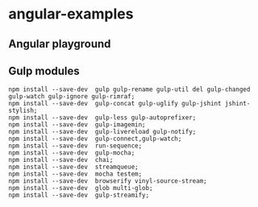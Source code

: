 angular-examples
================

Angular playground
------------------------

Gulp modules
------------------------

    npm install --save-dev  gulp gulp-rename gulp-util del gulp-changed gulp-watch gulp-ignore gulp-rimraf;
    npm install --save-dev  gulp-concat gulp-uglify gulp-jshint jshint-stylish;
    npm install --save-dev  gulp-less gulp-autoprefixer;
    npm install --save-dev  gulp-imagemin;
    npm install --save-dev  gulp-livereload gulp-notify;
    npm install --save-dev  gulp-connect,gulp-watch;
    npm install --save-dev  run-sequence;
    npm install --save-dev  gulp-mocha;
    npm install --save-dev  chai;
    npm install --save-dev  streamqueue;
    npm install --save-dev  mocha testem;
    npm install --save-dev  browserify vinyl-source-stream;
    npm install --save-dev  glob multi-glob;
    npm install --save-dev  gulp-streamify;
